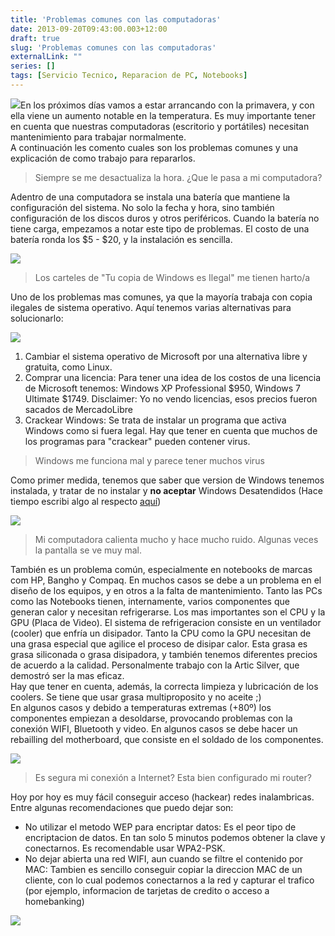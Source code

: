 ```yaml
---
title: 'Problemas comunes con las computadoras'
date: 2013-09-20T09:43:00.003+12:00
draft: true
slug: 'Problemas comunes con las computadoras'
externalLink: ""
series: []
tags: [Servicio Tecnico, Reparacion de PC, Notebooks]
---
```


[![](http://2.bp.blogspot.com/-GZL1xRaBAOg/Ujtu_7_aKpI/AAAAAAAAV_s/K8hIw7XfUD8/s200/33cba0d.jpg)](http://2.bp.blogspot.com/-GZL1xRaBAOg/Ujtu_7_aKpI/AAAAAAAAV_s/K8hIw7XfUD8/s1600/33cba0d.jpg)En los próximos días vamos a estar arrancando con la primavera, y con ella viene un aumento notable en la temperatura. Es muy importante tener en cuenta que nuestras computadoras (escritorio y portátiles) necesitan mantenimiento para trabajar normalmente.  
A continuación les comento cuales son los problemas comunes y una explicación de como trabajo para repararlos.  

> Siempre se me desactualiza la hora. ¿Que le pasa a mi computadora?

Adentro de una computadora se instala una batería que mantiene la configuración del sistema. No solo la fecha y hora, sino también configuración de los discos duros y otros periféricos. Cuando la batería no tiene carga, empezamos a notar este tipo de problemas. El costo de una batería ronda los $5 - $20, y la instalación es sencilla.  

![](http://4.bp.blogspot.com/-hVVXK6dciOw/Ujtnah4CM1I/AAAAAAAAV-0/C7G83lLIMz4/s320/625-cmos-batt1-s-.png)

  

> Los carteles de "Tu copia de Windows es Ilegal" me tienen harto/a

Uno de los problemas mas comunes, ya que la mayoría trabaja con copia ilegales de sistema operativo. Aquí tenemos varias alternativas para solucionarlo:  
  

![](http://3.bp.blogspot.com/-IkVIljdCqCk/UjtpyzqQNeI/AAAAAAAAV_I/DqRRfA8S_8I/s400/images.jpg)

  

1.  Cambiar el sistema operativo de Microsoft por una alternativa libre y gratuita, como Linux.
2.  Comprar una licencia: Para tener una idea de los costos de una licencia de Microsoft tenemos: Windows XP Professional $950, Windows 7 Ultimate $1749. Disclaimer: Yo no vendo licencias, esos precios fueron sacados de MercadoLibre
3.  Crackear Windows: Se trata de instalar un programa que activa Windows como si fuera legal. Hay que tener en cuenta que muchos de los programas para "crackear" pueden contener virus.

  

> Windows me funciona mal y parece tener muchos virus

Como primer medida, tenemos que saber que version de Windows tenemos instalada, y tratar de no instalar y **no aceptar** Windows Desatendidos (Hace tiempo escribi algo al respecto [aquí](https://blog.cristianmarquez.me/2011/02/ojo-tecnicos-hay-tabla.html))  

![](http://2.bp.blogspot.com/-KX6Y5-hGQp8/Ujtv_HBUlNI/AAAAAAAAV_4/p8EumvQG6RY/s1600/images+(1).jpg)

  
  

> Mi computadora calienta mucho y hace mucho ruido. Algunas veces la pantalla se ve muy mal.

También es un problema común, especialmente en notebooks de marcas com HP, Bangho y Compaq. En muchos casos se debe a un problema en el diseño de los equipos, y en otros a la falta de mantenimiento. Tanto las PCs como las Notebooks tienen, internamente, varios componentes que generan calor y necesitan refrigerarse. Los mas importantes son el CPU y la GPU (Placa de Video). El sistema de refrigeracion consiste en un ventilador (cooler) que enfría un disipador. Tanto la CPU como la GPU necesitan de una grasa especial que agilice el proceso de disipar calor. Esta grasa es grasa siliconada o grasa disipadora, y también tenemos diferentes precios de acuerdo a la calidad. Personalmente trabajo con la Artic Silver, que demostró ser la mas eficaz.  
Hay que tener en cuenta, además, la correcta limpieza y lubricación de los coolers. Se tiene que usar grasa multiproposito y no aceite ;)  
En algunos casos y debido a temperaturas extremas (+80º) los componentes empiezan a desoldarse, provocando problemas con la conexión WIFI, Bluetooth y video. En algunos casos se debe hacer un rebailling del motherboard, que consiste en el soldado de los componentes.  

![](http://4.bp.blogspot.com/-wxLdWeKeL84/Ujtr3ADT_TI/AAAAAAAAV_U/1elmDdpydbY/s320/0040.JPG)

  

> Es segura mi conexión a Internet? Esta bien configurado mi router?

Hoy por hoy es muy fácil conseguir acceso (hackear) redes inalambricas. Entre algunas recomendaciones que puedo dejar son:  
  

*   No utilizar el metodo WEP para encriptar datos: Es el peor tipo de encriptacion de datos. En tan solo 5 minutos podemos obtener la clave y conectarnos. Es recomendable usar WPA2-PSK.
*   No dejar abierta una red WIFI, aun cuando se filtre el contenido por MAC: Tambien es sencillo conseguir copiar la direccion MAC de un cliente, con lo cual podemos conectarnos a la red y capturar el trafico (por ejemplo, informacion de tarjetas de credito o acceso a homebanking)

[![](http://4.bp.blogspot.com/-eGhGCqhZivM/Ujtt86xjwUI/AAAAAAAAV_g/WeNnFIH_vVg/s1600/Blogger+CristianMarquez.com.ar+-+Crear+entrada+-+Google+Chrome_2013-09-19_18-34-10.png)](http://4.bp.blogspot.com/-eGhGCqhZivM/Ujtt86xjwUI/AAAAAAAAV_g/WeNnFIH_vVg/s1600/Blogger+CristianMarquez.com.ar+-+Crear+entrada+-+Google+Chrome_2013-09-19_18-34-10.png)